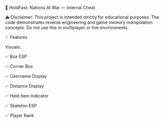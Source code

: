 🎯 HoldFast: Nations At War — Internal Cheat

⚠️ Disclaimer:
This project is intended strictly for educational purposes.
The code demonstrates reverse engineering and game memory manipulation concepts.
Do not use this in multiplayer or live environments.

✨ Features

Visuals:

✅ Box ESP

✅ Corner Box

✅ Username Display

✅ Distance Display

✅ Held Item Indicator

✅ Skeleton ESP

✅ Player Rank
